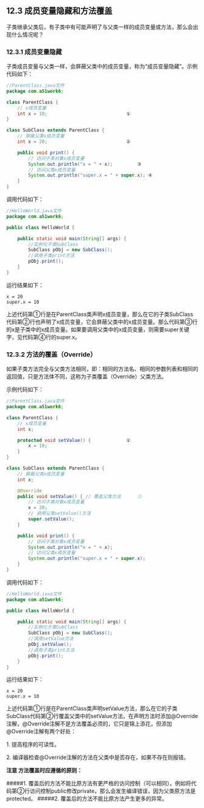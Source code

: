 ## 12.3 成员变量隐藏和方法覆盖

子类继承父类后，有子类中有可能声明了与父类一样的成员变量或方法，那么会出现什么情况呢？

### 12.3.1 成员变量隐藏

子类成员变量与父类一样，会屏蔽父类中的成员变量，称为“成员变量隐藏”。示例代码如下：


```java
//ParentClass.java文件
package com.a51work6;

class ParentClass {
    // x成员变量
    int x = 10;								①
}

class SubClass extends ParentClass {
	// 屏蔽父类x成员变量
    int x = 20;								②

    public void print() {
		// 访问子类对象x成员变量
		System.out.println("x = " + x);			③
		// 访问父类x成员变量
		System.out.println("super.x = " + super.x);	④
	}
}
```

调用代码如下：
	
```java
//HelloWorld.java文件
package com.a51work6;

public class HelloWorld {

	public static void main(String[] args) {
		//实例化子类SubClass
		SubClass pObj = new SubClass();
		//调用子类print方法
		pObj.print();
	}
}
```


运行结果如下：

	x = 20
	super.x = 10


上述代码第①行是在ParentClass类声明x成员变量，那么在它的子类SubClass代码第②行也声明了x成员变量，它会屏蔽父类中的x成员变量。那么代码第③行的x是子类中的x成员变量。如果要调用父类中的x成员变量，则需要super关键字，见代码第④行的super.x。

### 12.3.2 方法的覆盖（Override）

如果子类方法完全与父类方法相同，即：相同的方法名、相同的参数列表和相同的返回值，只是方法体不同，这称为子类覆盖（Override）父类方法。

示例代码如下：


```java
//ParentClass.java文件
package com.a51work6;

class ParentClass {
	// x成员变量
	int x;

	protected void setValue() {				①
		x = 10;
	}
}

class SubClass extends ParentClass {
	// 屏蔽父类x成员变量
	int x;

	@Override
	public void setValue() { // 覆盖父类方法		②
		// 访问子类对象x成员变量
		x = 20;
		// 调用父类setValue()方法
		super.setValue();			
	}

	public void print() {
		// 访问子类对象x成员变量
		System.out.println("x = " + x);
		// 访问父类x成员变量
		System.out.println("super.x = " + super.x);
	}
}
```


调用代码如下：


```java
//HelloWorld.java文件
package com.a51work6;

public class HelloWorld {

	public static void main(String[] args) {
		//实例化子类SubClass
		SubClass pObj = new SubClass();
		//调用setValue方法
		pObj.setValue();
		//调用子类print方法
		pObj.print();		
	}
}
```


运行结果如下：

	x = 20
	super.x = 10

上述代码第①行是在ParentClass类声明setValue方法，那么在它的子类SubClass代码第②行覆盖父类中的setValue方法，在声明方法时添加@Override注解，@Override注解不是方法覆盖必须的，它只是锦上添花，但添加@Override注解有两个好处：

1\. 提高程序的可读性。

2\. 编译器检查@Override注解的方法在父类中是否存在，如果不存在则报错。

**注意 方法覆盖时应遵循的原则：**

#####1.  覆盖后的方法不能比原方法有更严格的访问控制（可以相同）。例如将代码第②行访问控制public修改private，那么会发生编译错误，因为父类原方法是protected。
#####2.  覆盖后的方法不能比原方法产生更多的异常。
